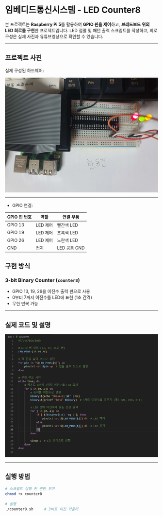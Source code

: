 # 임베디드통신시스템 - LED Counter8

본 프로젝트는 **Raspberry Pi 5**를 활용하여 **GPIO 핀을 제어**하고, **브레드보드 위의 LED 회로를 구현**한 프로젝트입니다. LED 점멸 및 패턴 출력 스크립트를 작성하고, 회로 구성은 실제 사진과 유튜브영상으로 확인할 수 있습니다.

---

## 프로젝트 사진

실제 구성된 하드웨어:

![real](https://github.com/Handonggun/week5/blob/main/image/counter8.jpg)

---

- GPIO 연결:

| GPIO 핀 번호 | 역할    | 연결 부품 |
|--------------|---------|------------|
| GPIO 13      | LED 제어 | 빨간색 LED |
| GPIO 19      | LED 제어 | 초록색 LED |
| GPIO 26      | LED 제어 | 노란색 LED |
| GND          | 접지     | LED 공통 GND |


## 구현 방식

### **3-bit Binary Counter (`counter8`)**
- GPIO 13, 19, 26을 이진수 출력 핀으로 사용
- 0부터 7까지 이진수를 LED에 표현 (1초 간격)
- 무한 반복 가능

---

## 실제 코드 및 설명

![real](https://github.com/Handonggun/week5/blob/main/image/counter8_code.PNG)

---

## 실행 방법

```bash
# 스크립트 실행 전 권한 부여
chmod +x counter8

# 실행
./counter8.sh     # 3비트 이진 카운터


